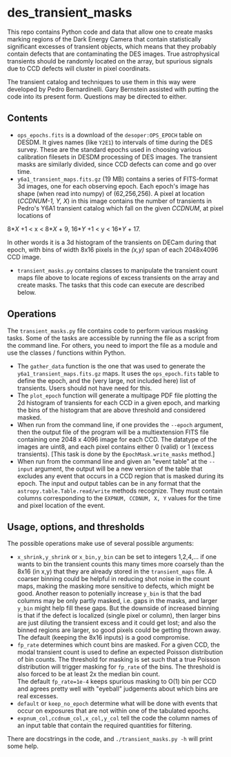 # des_transient_masks

This repo contains Python code and data that allow one to create masks marking regions of the Dark Energy Camera
that contain statistically significant excesses of transient objects, which means that they probably contain
defects that are contaminating the DES images. True astrophysical transients should be randomly located on the array,
but spurious signals due to CCD defects will cluster in pixel coordinats.

The transient catalog and techniques to use them in this way were 
developed by Pedro Bernardinelli.  Gary Bernstein assisted with putting the code into its present form. Questions
may be directed to either.

## Contents
* `ops_epochs.fits` is a download of the `desoper:OPS_EPOCH` table on DESDM.  It gives names (like `Y2E1`) to
intervals of time during the DES survey.  These are the standard epochs used in choosing various calibration filesets
in DESDM processing of DES images.  The transient masks are similarly divided, since CCD defects can come and go over time.
* `y6a1_transient_maps.fits.gz` (19 MB) contains a series of FITS-format 3d images, one for each observing epoch.  Each epoch's 
image has shape (when read into numpy) of (62,256,256).  A pixel at location (_CCDNUM-1, Y, X_) in this image contains the
number of transients in Pedro's Y6A1 transient catalog which fall on the given _CCDNUM_, at pixel locations of

8*_X_ +1 < x < 8*_X_ + 9, 16*_Y_ +1 < y < 16*_Y_ + 17.

In other words it is a 3d histogram of the transients on DECam during that epoch, with bins of width 8x16 pixels in the
_(x,y)_ span of each 2048x4096 CCD image.

* `transient_masks.py` contains classes to manipulate the transient count maps file above to locate regions of 
excess transients on the array and create masks.  The tasks that this code can execute are described below.

## Operations
The `transient_masks.py` file contains code to perform various masking tasks.  Some of the tasks are accessible by
running the file as a script from the command line.  For others, you need to import the file as a module and use the
classes / functions within Python.

* The `gather_data` function is the one that was used to generate the `y6a1_transient_maps.fits.gz` maps.  It uses
the `ops_epoch.fits` table to define the epoch, and the (very large, not included here) list of transients.  Users
should not have need for this.
* The `plot_epoch` function will generate a multipage PDF file plotting the 2d histogram of transients for each CCD in
a given epoch, and marking the bins of the histogram that are above threshold and considered masked.
* When run from the command line, if one provides the `--epoch` argument, then the output file of the program will be
a multiextension FITS file containing one 2048 x 4096 image for each CCD.  The datatype of the images are uint8, and
each pixel contains either 0 (valid) or 1 (excess transients). \[This task is done by the `EpochMask.write_masks` method.\]
* When run from the command line and given an "event table" at the `--input` argument, the output will be a new version of the
table that excludes any event that occurs in a CCD region that is masked during its epoch.  The input and output tables
can be in any format that the `astropy.table.Table.read/write` methods recognize.  They must contain columns corresponding
to the `EXPNUM, CCDNUM, X, Y` values for the time and pixel location of the event.

## Usage, options, and thresholds
The possible operations make use of several possible arguments:
* `x_shrink,y_shrink` or `x_bin,y_bin` can be set to integers 1,2,4,... if one wants to bin the transient counts 
this many times more coarsely
than the 8x16 (in x,y) that they are already stored in the `transient_maps` file.  A coarser binning could be helpful in reducing
shot noise in the count maps, making the masking more sensitive to defects, which might be good.  Another reason to potenially
increase `y_bin` is that the bad columns may be only partly masked, i.e. gaps in the masks, and larger `y_bin` might help fill
these gaps.  But the downside of increased binning is that if the defect is localized (single pixel or column), then larger bins
are just diluting the transient excess and it could get lost; and also the binned regions are larger, so good pixels could be
getting thrown away.  The default (keeping the 8x16 inputs) is a good compromise.
* `fp_rate` determines which count bins are masked.  For a given CCD, the modal transient count is used to define an expected
Poisson distribution of bin counts.  The threshold for masking is set such that a true Poisson distribution will trigger
masking for `fp_rate` of the bins.  The threshold is also forced to be at least 2x the median bin count.  
The default `fp_rate=1e-4` keeps spurious masking to O(1) bin per CCD and agrees pretty well with "eyeball" judgements about
which bins are real excesses.
* `default` or `keep_no_epoch` determine what will be done with events that occur on exposures that are not within one of
the tabulated epochs.
* `expnum_col,ccdnum_col,x_col,y_col` tell the code the column names of an input table that contain the required quantities
for filtering.

There are docstrings in the code, and `./transient_masks.py -h` will print some help.
